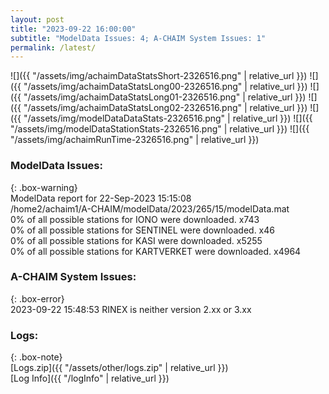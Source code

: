 ```yaml
---
layout: post
title: "2023-09-22 16:00:00"
subtitle: "ModelData Issues: 4; A-CHAIM System Issues: 1"
permalink: /latest/
---
```


![]({{ "/assets/img/achaimDataStatsShort-2326516.png" | relative_url }})
![]({{ "/assets/img/achaimDataStatsLong00-2326516.png" | relative_url }})
![]({{ "/assets/img/achaimDataStatsLong01-2326516.png" | relative_url }})
![]({{ "/assets/img/achaimDataStatsLong02-2326516.png" | relative_url }})
![]({{ "/assets/img/modelDataDataStats-2326516.png" | relative_url }})
![]({{ "/assets/img/modelDataStationStats-2326516.png" | relative_url }})
![]({{ "/assets/img/achaimRunTime-2326516.png" | relative_url }})


### ModelData Issues:  
  
{: .box-warning}  
 ModelData report for 22-Sep-2023 15:15:08   
 /home2/achaim1/A-CHAIM/modelData/2023/265/15/modelData.mat   
 0% of all possible stations for IONO were downloaded. x743   
 0% of all possible stations for SENTINEL were downloaded. x46   
 0% of all possible stations for KASI were downloaded. x5255   
 0% of all possible stations for KARTVERKET were downloaded. x4964   
  
### A-CHAIM System Issues:  
  
{: .box-error}  
2023-09-22 15:48:53 RINEX is neither version 2.xx or 3.xx  

### Logs:  
  
{: .box-note}  
[Logs.zip]({{ "/assets/other/logs.zip" | relative_url }})  
[Log Info]({{ "/logInfo" | relative_url }})  
